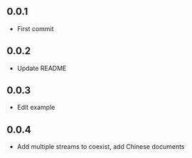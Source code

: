 ## 0.0.1

* First commit

## 0.0.2

* Update README

## 0.0.3

* Edit example

## 0.0.4

* Add multiple streams to coexist, add Chinese documents
